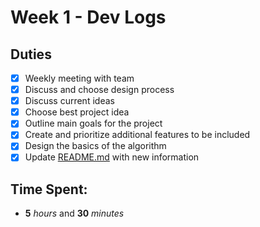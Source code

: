 # Week 1 - Dev Logs

## Duties
 - [X] Weekly meeting with team
 - [X] Discuss and choose design process
 - [X] Discuss current ideas
 - [X] Choose best project idea
 - [X] Outline main goals for the project
 - [X] Create and prioritize additional features to be included
 - [X] Design the basics of the algorithm
 - [X] Update [README.md](https://github.com/EvanCooper9/COMP3004/blob/master/README.md) with new information

## Time Spent:
* **5** _hours_ and **30** _minutes_
